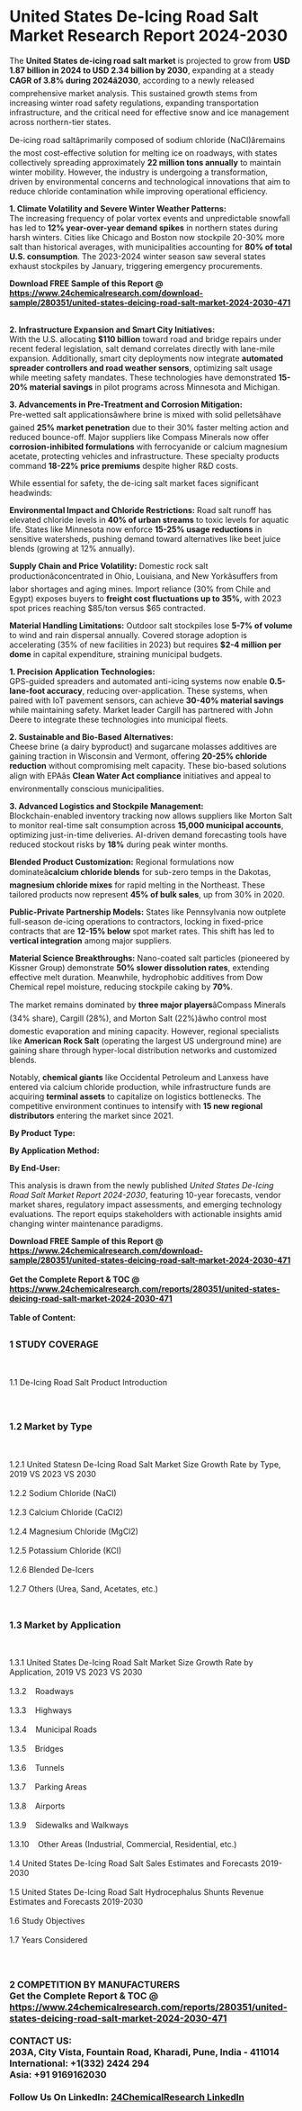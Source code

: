 <h1>United States De-Icing Road Salt  Market Research Report 2024-2030</h1><p>The <strong>United States de-icing road salt market</strong> is projected to grow from <strong>USD 1.87 billion in 2024 to USD 2.34 billion by 2030</strong>, expanding at a steady <strong>CAGR of 3.8% during 2024â2030</strong>, according to a newly released comprehensive market analysis. This sustained growth stems from increasing winter road safety regulations, expanding transportation infrastructure, and the critical need for effective snow and ice management across northern-tier states. </p><p>De-icing road saltâprimarily composed of sodium chloride (NaCl)âremains the most cost-effective solution for melting ice on roadways, with states collectively spreading approximately <strong>22 million tons annually</strong> to maintain winter mobility. However, the industry is undergoing a transformation, driven by environmental concerns and technological innovations that aim to reduce chloride contamination while improving operational efficiency.</p><p><strong>1. Climate Volatility and Severe Winter Weather Patterns:</strong><br>
The increasing frequency of polar vortex events and unpredictable snowfall has led to <strong>12% year-over-year demand spikes</strong> in northern states during harsh winters. Cities like Chicago and Boston now stockpile 20-30% more salt than historical averages, with municipalities accounting for <strong>80% of total U.S. consumption</strong>. The 2023-2024 winter season saw several states exhaust stockpiles by January, triggering emergency procurements.</p><div><b>Download FREE Sample of this Report @ 
            <a href="https://www.24chemicalresearch.com/download-sample/280351/united-states-deicing-road-salt-market-2024-2030-471">
            https://www.24chemicalresearch.com/download-sample/280351/united-states-deicing-road-salt-market-2024-2030-471</a></b></div><br><p><strong>2. Infrastructure Expansion and Smart City Initiatives:</strong><br>
With the U.S. allocating <strong>$110 billion</strong> toward road and bridge repairs under recent federal legislation, salt demand correlates directly with lane-mile expansion. Additionally, smart city deployments now integrate <strong>automated spreader controllers and road weather sensors</strong>, optimizing salt usage while meeting safety mandates. These technologies have demonstrated <strong>15-20% material savings</strong> in pilot programs across Minnesota and Michigan.</p><p><strong>3. Advancements in Pre-Treatment and Corrosion Mitigation:</strong><br>
Pre-wetted salt applicationsâwhere brine is mixed with solid pelletsâhave gained <strong>25% market penetration</strong> due to their 30% faster melting action and reduced bounce-off. Major suppliers like Compass Minerals now offer <strong>corrosion-inhibited formulations</strong> with ferrocyanide or calcium magnesium acetate, protecting vehicles and infrastructure. These specialty products command <strong>18-22% price premiums</strong> despite higher R&amp;D costs.</p><p>While essential for safety, the de-icing salt market faces significant headwinds:</p><p><strong>Environmental Impact and Chloride Restrictions:</strong> Road salt runoff has elevated chloride levels in <strong>40% of urban streams</strong> to toxic levels for aquatic life. States like Minnesota now enforce <strong>15-25% usage reductions</strong> in sensitive watersheds, pushing demand toward alternatives like beet juice blends (growing at 12% annually).</p><p><strong>Supply Chain and Price Volatility:</strong> Domestic rock salt productionâconcentrated in Ohio, Louisiana, and New Yorkâsuffers from labor shortages and aging mines. Import reliance (30% from Chile and Egypt) exposes buyers to <strong>freight cost fluctuations up to 35%</strong>, with 2023 spot prices reaching $85/ton versus $65 contracted.</p><p><strong>Material Handling Limitations:</strong> Outdoor salt stockpiles lose <strong>5-7% of volume</strong> to wind and rain dispersal annually. Covered storage adoption is accelerating (35% of new facilities in 2023) but requires <strong>$2-4 million per dome</strong> in capital expenditure, straining municipal budgets.</p><p><strong>1. Precision Application Technologies:</strong><br>
GPS-guided spreaders and automated anti-icing systems now enable <strong>0.5-lane-foot accuracy</strong>, reducing over-application. These systems, when paired with IoT pavement sensors, can achieve <strong>30-40% material savings</strong> while maintaining safety. Market leader Cargill has partnered with John Deere to integrate these technologies into municipal fleets.</p><p><strong>2. Sustainable and Bio-Based Alternatives:</strong><br>
Cheese brine (a dairy byproduct) and sugarcane molasses additives are gaining traction in Wisconsin and Vermont, offering <strong>20-25% chloride reduction</strong> without compromising melt capacity. These bio-based solutions align with EPAâs <strong>Clean Water Act compliance</strong> initiatives and appeal to environmentally conscious municipalities.</p><p><strong>3. Advanced Logistics and Stockpile Management:</strong><br>
Blockchain-enabled inventory tracking now allows suppliers like Morton Salt to monitor real-time salt consumption across <strong>15,000 municipal accounts</strong>, optimizing just-in-time deliveries. AI-driven demand forecasting tools have reduced stockout risks by <strong>18%</strong> during peak winter months.</p><p><strong>Blended Product Customization:</strong> Regional formulations now dominateâ<strong>calcium chloride blends</strong> for sub-zero temps in the Dakotas, <strong>magnesium chloride mixes</strong> for rapid melting in the Northeast. These tailored products now represent <strong>45% of bulk sales</strong>, up from 30% in 2020.</p><p><strong>Public-Private Partnership Models:</strong> States like Pennsylvania now outplete full-season de-icing operations to contractors, locking in fixed-price contracts that are <strong>12-15% below</strong> spot market rates. This shift has led to <strong>vertical integration</strong> among major suppliers.</p><p><strong>Material Science Breakthroughs:</strong> Nano-coated salt particles (pioneered by Kissner Group) demonstrate <strong>50% slower dissolution rates</strong>, extending effective melt duration. Meanwhile, hydrophobic additives from Dow Chemical repel moisture, reducing stockpile caking by <strong>70%</strong>.</p><p>The market remains dominated by <strong>three major players</strong>âCompass Minerals (34% share), Cargill (28%), and Morton Salt (22%)âwho control most domestic evaporation and mining capacity. However, regional specialists like <strong>American Rock Salt</strong> (operating the largest US underground mine) are gaining share through hyper-local distribution networks and customized blends.</p><p>Notably, <strong>chemical giants</strong> like Occidental Petroleum and Lanxess have entered via calcium chloride production, while infrastructure funds are acquiring <strong>terminal assets</strong> to capitalize on logistics bottlenecks. The competitive environment continues to intensify with <strong>15 new regional distributors</strong> entering the market since 2021.</p><p><strong>By Product Type:</strong></p><p><strong>By Application Method:</strong></p><p><strong>By End-User:</strong></p><p>This analysis is drawn from the newly published <em>United States De-Icing Road Salt Market Report 2024-2030</em>, featuring 10-year forecasts, vendor market shares, regulatory impact assessments, and emerging technology evaluations. The report equips stakeholders with actionable insights amid changing winter maintenance paradigms.</p><div><b>Download FREE Sample of this Report @ 
            <a href="https://www.24chemicalresearch.com/download-sample/280351/united-states-deicing-road-salt-market-2024-2030-471">
            https://www.24chemicalresearch.com/download-sample/280351/united-states-deicing-road-salt-market-2024-2030-471</a></b></div><br><div><b>Get the Complete Report & TOC @ 
            <a href="https://www.24chemicalresearch.com/reports/280351/united-states-deicing-road-salt-market-2024-2030-471">
            https://www.24chemicalresearch.com/reports/280351/united-states-deicing-road-salt-market-2024-2030-471</a></b></div><br>
            <b>Table of Content:</b><p><h2><span style="font-size:16px"><strong>1 STUDY COVERAGE</strong></span></h2><br />
<p>1.1 De-Icing Road Salt  Product Introduction</p><br />
<h2><span style="font-size:16px"><strong>1.2 Market by Type</strong></span></h2><br />
<p>1.2.1 United Statesn De-Icing Road Salt  Market Size Growth Rate by Type, 2019 VS 2023 VS 2030<br /><br />
1.2.2 Sodium Chloride (NaCl)&nbsp;&nbsp; &nbsp;<br /><br />
1.2.3 Calcium Chloride (CaCl2)<br /><br />
1.2.4 Magnesium Chloride (MgCl2)<br /><br />
1.2.5 Potassium Chloride (KCl)<br /><br />
1.2.6 Blended De-Icers<br /><br />
1.2.7 Others (Urea, Sand, Acetates, etc.)<br /><br />
<h2><span style="font-size:16px"><strong>1.3 Market by Application</strong></span></h2><br />
<p>1.3.1 United States De-Icing Road Salt  Market Size Growth Rate by Application, 2019 VS 2023 VS 2030<br /><br />
1.3.2&nbsp;&nbsp; &nbsp;Roadways<br /><br />
1.3.3&nbsp;&nbsp; &nbsp;Highways<br /><br />
1.3.4&nbsp;&nbsp; &nbsp;Municipal Roads<br /><br />
1.3.5&nbsp;&nbsp; &nbsp;Bridges<br /><br />
1.3.6&nbsp;&nbsp; &nbsp;Tunnels<br /><br />
1.3.7&nbsp;&nbsp; &nbsp;Parking Areas<br /><br />
1.3.8&nbsp;&nbsp; &nbsp;Airports<br /><br />
1.3.9&nbsp;&nbsp; &nbsp;Sidewalks and Walkways<br /><br />
1.3.10&nbsp;&nbsp; &nbsp;Other Areas (Industrial, Commercial, Residential, etc.)<br /><br />
1.4 United States De-Icing Road Salt  Sales Estimates and Forecasts 2019-2030<br /><br />
1.5 United States De-Icing Road Salt  Hydrocephalus Shunts Revenue Estimates and Forecasts 2019-2030<br /><br />
1.6 Study Objectives<br /><br />
1.7 Years Considered</p><br />
<h2><span style="font-size:16px"><strong>2 COMPETITION BY MANUFACTURERS</str</p><div><b>Get the Complete Report & TOC @ 
            <a href="https://www.24chemicalresearch.com/reports/280351/united-states-deicing-road-salt-market-2024-2030-471">
            https://www.24chemicalresearch.com/reports/280351/united-states-deicing-road-salt-market-2024-2030-471</a></b></div><br><b>CONTACT US:</b><br>
            203A, City Vista, Fountain Road, Kharadi, Pune, India - 411014<br>
            International: +1(332) 2424 294<br>
            Asia: +91 9169162030 <br><br>
            Follow Us On LinkedIn: <a href="https://www.linkedin.com/company/24chemicalresearch/">24ChemicalResearch LinkedIn</a>